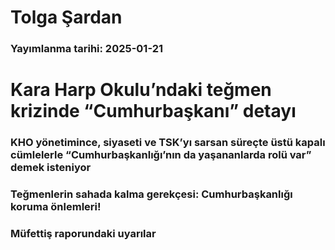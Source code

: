 # Tolga Şardan

### Yayımlanma tarihi: 2025-01-21

# Kara Harp Okulu’ndaki teğmen krizinde “Cumhurbaşkanı” detayı


### KHO yönetimince, siyaseti ve TSK’yı sarsan süreçte üstü kapalı cümlelerle “Cumhurbaşkanlığı’nın da yaşananlarda rolü var” demek isteniyor


### Teğmenlerin sahada kalma gerekçesi: Cumhurbaşkanlığı koruma önlemleri!


### Müfettiş raporundaki uyarılar

